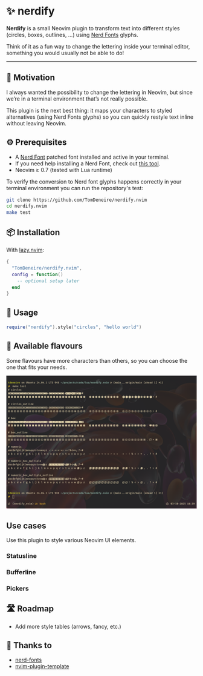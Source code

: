 # ✨ nerdify

**Nerdify** is a small Neovim plugin to transform text into different styles (circles, boxes, outlines, …) using [Nerd Fonts](https://github.com/ryanoasis/nerd-fonts) glyphs.

Think of it as a fun way to change the lettering inside your terminal editor, something you would usually not be able to do!

---

## 🎯 Motivation

I always wanted the possibility to change the lettering in Neovim, but since we’re in a terminal environment that’s not really possible.  

This plugin is the next best thing: it maps your characters to styled alternatives (using Nerd Fonts glyphs) so you can quickly restyle text inline without leaving Neovim.


## ⚙️ Prerequisites

- A [Nerd Font](https://github.com/ryanoasis/nerd-fonts) patched font installed and active in your terminal.
- If you need help installing a Nerd Font, check out [this tool](https://github.com/officialrajdeepsingh/nerd-fonts-installer).
- Neovim ≥ 0.7 (tested with Lua runtime)  

To verify the conversion to Nerd font glyphs happens correctly in your terminal environment you can run the repository's test:

``` bash
git clone https://github.com/TomDeneire/nerdify.nvim
cd nerdify.nvim
make test
```

## 📦 Installation

With [lazy.nvim](https://github.com/folke/lazy.nvim):

```lua
{
  "TomDeneire/nerdify.nvim",
  config = function()
    -- optional setup later
  end
}
```

## 🚀 Usage

```lua
require("nerdify").style("circles", "hello world")
```

## 🎨 Available flavours

Some flavours have more characters than others, so you can choose the one that fits your needs.

![flavours.png](https://github.com/TomDeneire/nerdify.nvim/blob/main/flavours.png)

## Use cases

Use this plugin to style various Neovim UI elements.

### Statusline

### Bufferline

### Pickers

## 🛣️ Roadmap

-  Add more style tables (arrows, fancy, etc.)

## 🙏 Thanks to

- [nerd-fonts](https://github.com/ryanoasis/nerd-fonts)
- [nvim-plugin-template](https://github.com/ellisonleao/nvim-plugin-template)

